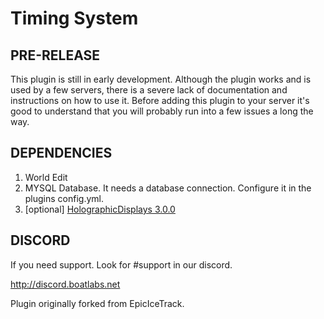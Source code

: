# Timing System

## PRE-RELEASE

This plugin is still in early development. Although the plugin works and is used by a few servers, there is a severe lack of documentation and instructions on how to use it. Before adding this plugin to your server it's good to understand that you will probably run into a few issues a long the way.

## DEPENDENCIES

1. World Edit
2. MYSQL Database. It needs a database connection. Configure it in the plugins config.yml.
3. [optional] [HolographicDisplays 3.0.0](https://dev.bukkit.org/projects/holographic-displays/files/4056176/download)



## DISCORD
If you need support. Look for #support in our discord.

http://discord.boatlabs.net

Plugin originally forked from EpicIceTrack.
